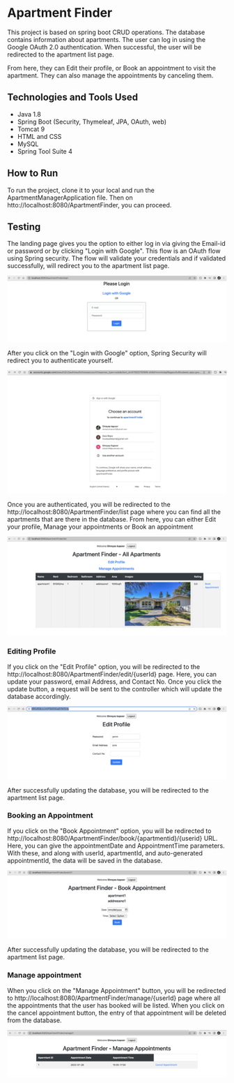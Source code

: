 # Apartment Finder

This project is based on spring boot CRUD operations. 
The database contains information about apartments. The user can log in using the Google OAuth 2.0 authentication. When successful, the user will be redirected to the apartment list page.

From here, they can Edit their profile, or Book an appointment to visit the apartment. They can also manage the appointments by canceling them.

## Technologies and Tools Used

- Java 1.8
- Spring Boot (Security, Thymeleaf, JPA, OAuth, web)
- Tomcat 9
- HTML and CSS
- MySQL
- Spring Tool Suite 4


## How to Run

To run the project, clone it to your local and run the ApartmentManagerApplication file. Then on htto://localhost:8080/ApartmentFinder, you can proceed.

## Testing

The landing page gives you the option to either log in via giving the Email-id or password or by clicking "Login with Google". This flow is an OAuth flow using Spring security. The flow will validate your credentials and if validated successfully, will redirect you to the apartment list page.

![Image 1](https://github.com/ShreyasKapoor/ApartmentFinderSpringBoot/blob/main/src/main/resources/images/photo1.png)

After you click on the "Login with Google" option, Spring Security will redirect you to authenticate yourself. 

![Image 2](https://github.com/ShreyasKapoor/ApartmentFinderSpringBoot/blob/main/src/main/resources/images/photo2.png)

Once you are authenticated, you will be redirected to the http://localhost:8080/ApartmentFinder/list page where you can find all the apartments that are there in the database. From here, you can either Edit your profile, Manage your appointments or Book an appointment

![Image 3](https://github.com/ShreyasKapoor/ApartmentFinderSpringBoot/blob/main/src/main/resources/images/photo3.png)

### Editing Profile

If you click on the "Edit Profile" option, you will be redirected to the http://localhost:8080/ApartmentFinder/edit/{userId} page. Here, you can update your password, email Address, and Contact No. Once you click the update button, a request will be sent to the controller which will update the database accordingly.

![Image 4](https://github.com/ShreyasKapoor/ApartmentFinderSpringBoot/blob/main/src/main/resources/images/photo4.png)

After successfully updating the database, you will be redirected to the apartment list page.

### Booking an Appointment

If you click on the "Book Appointment" option, you will be redirected to http://localhost:8080/ApartmentFinder/book/{apartmentid}/{userid} URL. 
Here, you can give the appointmentDate and AppointmentTime parameters. With these, and along with userId, apartmentId, and auto-generated appointmentId, the data will be saved in the database.

![Image 5](https://github.com/ShreyasKapoor/ApartmentFinderSpringBoot/blob/main/src/main/resources/images/photo5.png)

After successfully updating the database, you will be redirected to the apartment list page.

### Manage appointment

When you click on the "Manage Appointment" button, you will be redirected to http://localhost:8080/ApartmentFinder/manage/{userId} page where all the appointments that the user has booked will be listed. When you click on the cancel appointment button, the entry of that appointment will be deleted from the database.

![Image 6](https://github.com/ShreyasKapoor/ApartmentFinderSpringBoot/blob/main/src/main/resources/images/photo6.png)

